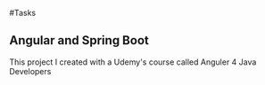 #Tasks

## Angular and Spring Boot

This project I created with a Udemy's course called Anguler 4 Java Developers
